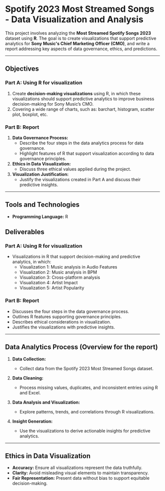 # Spotify 2023 Most Streamed Songs - Data Visualization and Analysis  

This project involves analyzing the **Most Streamed Spotify Songs 2023** dataset using **R**. The goal is to create visualizations that support predictive analytics for **Sony Music's Chief Marketing Officer (CMO)**, and write a report addressing key aspects of data governance, ethics, and predictions.  

---

## Objectives  

### Part A: Using R for visualization 
1. Create **decision-making visualizations** using R, in which these visualizations should support predictive analytics to improve business decision-making for Sony Music’s CMO.
2. Covering a wide range of charts, such as: barchart, histogram, scatter plot, boxplot, etc.

### Part B: Report 

1. **Data Governance Process:**  
   - Describe the four steps in the data analytics process for data governance.  
   - Highlight features of R that support visualization according to data governance principles.  
2. **Ethics in Data Visualization:**  
   - Discuss three ethical values applied during the project.  
3. **Visualization Justification:**  
   - Justify the visualizations created in Part A and discuss their predictive insights.  

---

## Tools and Technologies  

- **Programming Language:** R 

## Deliverables  

### Part A: Using R for visualization
- Visualizations in R that support decision-making and predictive analytics, in which: 
  - Visualization 1: Music analysis in Audio Features
  - Visualization 2: Music analysis in BPM
  - Visualization 3: Cross-platform analysis
  - Visualization 4: Artist Impact
  - Visualization 5: Artist Popularity

### Part B: Report  

  - Discusses the four steps in the data governance process.  
  - Outlines R features supporting governance principles.  
  - Describes ethical considerations in visualization.  
  - Justifies the visualizations with predictive insights.  

---

## Data Analytics Process (Overview for the report)  

1. **Data Collection:**  
   - Collect data from the Spotify 2023 Most Streamed Songs dataset.  

2. **Data Cleaning:**  
   - Process missing values, duplicates, and inconsistent entries using R and Excel.  

3. **Data Analysis and Visualization:**  
   - Explore patterns, trends, and correlations through R visualizations.  

4. **Insight Generation:**  
   - Use the visualizations to derive actionable insights for predictive analytics.  

---

## Ethics in Data Visualization  

- **Accuracy:** Ensure all visualizations represent the data truthfully.  
- **Clarity:** Avoid misleading visual elements to maintain transparency.  
- **Fair Representation:** Present data without bias to support equitable decision-making.  
